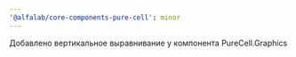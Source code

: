 ```yaml
---
'@alfalab/core-components-pure-cell': minor
---
```


Добавлено вертикальное выравнивание у компонента PureCell.Graphics
